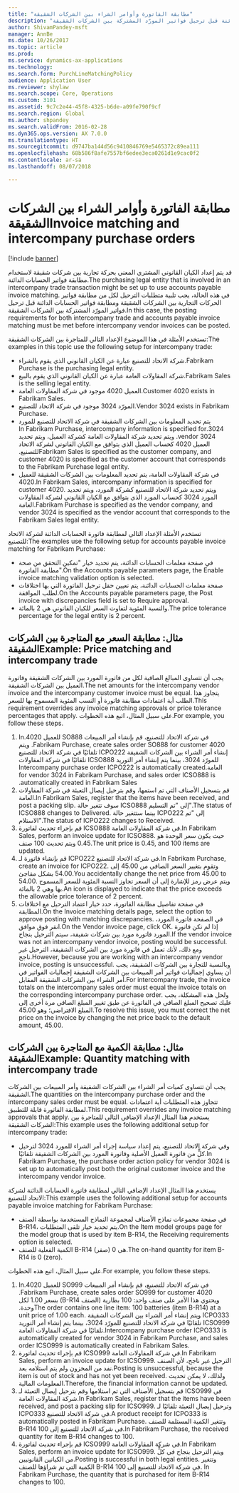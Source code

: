```yaml
---
title: "مطابقة الفاتورة وأوامر الشراء بين الشركات الشقيقة"
description: "قد يتم إعداد الكيان القانوني المشتري المعني بحركة تجارية بين شركات شقيقة لاستخدام مطابقة فواتير الحسابات الدائنة. في هذه الحالة، يجب تلبية متطلبات الترحيل لكل من مطابقة فواتير الحركات التجارية بين الشركات الشقيقة ومطابقة فواتير الحسابات الدائنة قبل ترحيل فواتير المورّد المشتركة بين الشركات الشقيقة."
author: ShivamPandey-msft
manager: AnnBe
ms.date: 10/26/2017
ms.topic: article
ms.prod: 
ms.service: dynamics-ax-applications
ms.technology: 
ms.search.form: PurchLineMatchingPolicy
audience: Application User
ms.reviewer: shylaw
ms.search.scope: Core, Operations
ms.custom: 3101
ms.assetid: 9c7c2e44-45f8-4325-b6de-a09fe790f9cf
ms.search.region: Global
ms.author: shpandey
ms.search.validFrom: 2016-02-28
ms.dyn365.ops.version: AX 7.0.0
ms.translationtype: HT
ms.sourcegitcommit: d9747ba144d56c9410846769e5465372c89ea111
ms.openlocfilehash: 68b586f8afe7557bf6edee3eca0261d1e9cac0f2
ms.contentlocale: ar-sa
ms.lasthandoff: 08/07/2018

---
```


# <a name="invoice-matching-and-intercompany-purchase-orders"></a><span data-ttu-id="8aede-104">مطابقة الفاتورة وأوامر الشراء بين الشركات الشقيقة</span><span class="sxs-lookup"><span data-stu-id="8aede-104">Invoice matching and intercompany purchase orders</span></span>

[!include [banner](../includes/banner.md)]

<span data-ttu-id="8aede-105">قد يتم إعداد الكيان القانوني المشتري المعني بحركة تجارية بين شركات شقيقة لاستخدام مطابقة فواتير الحسابات الدائنة.</span><span class="sxs-lookup"><span data-stu-id="8aede-105">The purchasing legal entity that is involved in an intercompany trade transaction might be set up to use accounts payable invoice matching.</span></span> <span data-ttu-id="8aede-106">في هذه الحالة، يجب تلبية متطلبات الترحيل لكل من مطابقة فواتير الحركات التجارية بين الشركات الشقيقة ومطابقة فواتير الحسابات الدائنة قبل ترحيل فواتير المورّد المشتركة بين الشركات الشقيقة.</span><span class="sxs-lookup"><span data-stu-id="8aede-106">In this case, the posting requirements for both intercompany trade and accounts payable invoice matching must be met before intercompany vendor invoices can be posted.</span></span>

<span data-ttu-id="8aede-107">تستخدم الأمثلة في هذا الموضوع الإعداد التالي للمتاجرة بين الشركات الشقيقة:</span><span class="sxs-lookup"><span data-stu-id="8aede-107">The examples in this topic use the following setup for intercompany trade:</span></span>
-   <span data-ttu-id="8aede-108">شركة الاتحاد للتصنيع عبارة عن الكيان القانوني الذي يقوم بالشراء.</span><span class="sxs-lookup"><span data-stu-id="8aede-108">Fabrikam Purchase is the purchasing legal entity.</span></span>
-   <span data-ttu-id="8aede-109">شركة المقاولات العامة عبارة عن الكيان القانوني الذي يقوم بالبيع.</span><span class="sxs-lookup"><span data-stu-id="8aede-109">Fabrikam Sales is the selling legal entity.</span></span>
-   <span data-ttu-id="8aede-110">العميل 4020 موجود في شركة المقاولات العامة.</span><span class="sxs-lookup"><span data-stu-id="8aede-110">Customer 4020 exists in Fabrikam Sales.</span></span>
-   <span data-ttu-id="8aede-111">المورّد 3024 موجود في شركة الاتحاد للتصنيع.</span><span class="sxs-lookup"><span data-stu-id="8aede-111">Vendor 3024 exists in Fabrikam Purchase.</span></span>
-   <span data-ttu-id="8aede-112">‏‫يتم تحديد المعلومات بين الشركات الشقيقة في شركة الاتحاد للتصنيع للمورد 3024.</span><span class="sxs-lookup"><span data-stu-id="8aede-112">In Fabrikam Purchase, intercompany information is specified for vendor 3024.</span></span> <span data-ttu-id="8aede-113">ويتم تحديد شركة المقاولات العامة كشركة العميل، ويتم تحديد العميل 4020 كحساب العميل الذي يتوافق مع الكيان القانوني لشركة الاتحاد للتصنيع.‬</span><span class="sxs-lookup"><span data-stu-id="8aede-113">Fabrikam Sales is specified as the customer company, and customer 4020 is specified as the customer account that corresponds to the Fabrikam Purchase legal entity.</span></span>
-   <span data-ttu-id="8aede-114">في شركة المقاولات العامة، يتم تحديد المعلومات بين الشركات الشقيقة للعميل 4020.</span><span class="sxs-lookup"><span data-stu-id="8aede-114">In Fabrikam Sales, intercompany information is specified for customer 4020.</span></span> <span data-ttu-id="8aede-115">ويتم تحديد شركة الاتحاد للتصنيع كشركة المورد، ويتم تحديد المورد 3024 كحساب المورد الذي يتوافق مع الكيان القانوني لشركة المقاولات العامة.‬</span><span class="sxs-lookup"><span data-stu-id="8aede-115">Fabrikam Purchase is specified as the vendor company, and vendor 3024 is specified as the vendor account that corresponds to the Fabrikam Sales legal entity.</span></span>

<span data-ttu-id="8aede-116">تستخدم الأمثلة الإعداد التالي لمطابقة فاتورة الحسابات الدائنة لشركة الاتحاد للتصنيع:</span><span class="sxs-lookup"><span data-stu-id="8aede-116">The examples use the following setup for accounts payable invoice matching for Fabrikam Purchase:</span></span>
-   <span data-ttu-id="8aede-117">في صفحة معلمات الحسابات الدائنة، يتم تحديد خيار "تمكين التحقق من صحة مطابقة الفاتورة".</span><span class="sxs-lookup"><span data-stu-id="8aede-117">On the Accounts payable parameters page, the Enable invoice matching validation option is selected.</span></span>
-   <span data-ttu-id="8aede-118">صفحة معلمات الحسابات الدائنة، يتم تعيين حقل ‏‫ترحيل الفاتورة التي بها اختلافات‬ ل‏‫طلب الموافقة‬.</span><span class="sxs-lookup"><span data-stu-id="8aede-118">On the Accounts payable parameters page, the Post invoice with discrepancies field is set to Require approval.</span></span>
-   <span data-ttu-id="8aede-119">والنسبة المئوية لتفاوت السعر للكيان القانوني هي 2 بالمائة.</span><span class="sxs-lookup"><span data-stu-id="8aede-119">The price tolerance percentage for the legal entity is 2 percent.</span></span>

## <a name="example-price-matching-and-intercompany-trade"></a><span data-ttu-id="8aede-120">مثال: مطابقة السعر مع المتاجرة بين الشركات الشقيقة</span><span class="sxs-lookup"><span data-stu-id="8aede-120">Example: Price matching and intercompany trade</span></span>
<span data-ttu-id="8aede-121">يجب أن تتساوى المبالغ الصافية لكل من فاتورة المورد بين الشركات الشقيقة وفاتورة العميل بين الشركات الشقيقة.</span><span class="sxs-lookup"><span data-stu-id="8aede-121">The net amounts for the intercompany vendor invoice and the intercompany customer invoice must be equal.</span></span> <span data-ttu-id="8aede-122">يتجاوز هذا الطلب أية اعتمادات مطابقة فاتورة أو النسب المئوية المسموح بها للسعر.</span><span class="sxs-lookup"><span data-stu-id="8aede-122">This requirement overrides any invoice matching approvals or price tolerance percentages that apply.</span></span> <span data-ttu-id="8aede-123">على سبيل المثال، اتبع هذه الخطوات.</span><span class="sxs-lookup"><span data-stu-id="8aede-123">For example, you follow these steps.</span></span>
1.  <span data-ttu-id="8aede-124">‏‫في شركة الاتحاد للتصنيع، قم بإنشاء أمر المبيعات SO888 للعميل 4020.</span><span class="sxs-lookup"><span data-stu-id="8aede-124">In Fabrikam Purchase, create sales order SO888 for customer 4020.</span></span> <span data-ttu-id="8aede-125">ويتم إنشاء أمر الشراء بين الشركات الشقيقة ICPO222 تلقائيًا في شركة الاتحاد للتصنيع للمورّد 3024، بينما يتم إنشاء أمر التوريد ICSO888 تلقائيًا في شركة المقاولات العامة.</span><span class="sxs-lookup"><span data-stu-id="8aede-125">Intercompany purchase order ICPO222 is automatically created for vendor 3024 in Fabrikam Purchase, and sales order ICSO888 is automatically created in Fabrikam Sales.</span></span>
2.  <span data-ttu-id="8aede-126">قم بتسجيل الأصناف التي تم استمها، وقم بترحيل إيصال التعبئة في شركة المقاولات العامة.</span><span class="sxs-lookup"><span data-stu-id="8aede-126">In Fabrikam Sales, register that the items have been received, and post a packing slip.</span></span> <span data-ttu-id="8aede-127">سوف تتغير حالة ICSO888 إلى "تم التسليم".</span><span class="sxs-lookup"><span data-stu-id="8aede-127">The status of ICSO888 changes to Delivered.</span></span> <span data-ttu-id="8aede-128">بينما ستتغير حالة ICPO222 إلى "تم الاستلام".</span><span class="sxs-lookup"><span data-stu-id="8aede-128">The status of ICPO222 changes to Received.</span></span>
3.  <span data-ttu-id="8aede-129">قم بإجراء تحديث لفاتورة ICSO888 في شركة المقاولات العامة.</span><span class="sxs-lookup"><span data-stu-id="8aede-129">In Fabrikam Sales, perform an invoice update for ICSO888.</span></span> <span data-ttu-id="8aede-130">حيث يكون سعر الوحدة هو 0.45 ويتم تحديث 100 صنف.</span><span class="sxs-lookup"><span data-stu-id="8aede-130">The unit price is 0.45, and 100 items are updated.</span></span>
4.  <span data-ttu-id="8aede-131">قم بإنشاء فاتورة لـ ICPO222 في شركة الاتحاد للتصنيع.</span><span class="sxs-lookup"><span data-stu-id="8aede-131">In Fabrikam Purchase, create an invoice for ICPO222.</span></span> <span data-ttu-id="8aede-132">وتقوم بتغيير السعر الصافي من 45.00 إلى 54.00 بشكل مفاجئ.</span><span class="sxs-lookup"><span data-stu-id="8aede-132">You accidentally change the net price from 45.00 to 54.00.</span></span> <span data-ttu-id="8aede-133">ويتم عرض رمز للإشارة إلى أن السعر تجاوز النسبة المئوية للسعر المسموح بها وهي 2 بالمائة.</span><span class="sxs-lookup"><span data-stu-id="8aede-133">An icon is displayed to indicate that the price exceeds the allowable price tolerance of 2 percent.</span></span>
5.  <span data-ttu-id="8aede-134">في صفحة تفاصيل مطابقة الفاتورة، حدد خيار اعتماد الترحيل مع اختلافات المطابقة.</span><span class="sxs-lookup"><span data-stu-id="8aede-134">On the Invoice matching details page, select the option to approve posting with matching discrepancies.</span></span> <span data-ttu-id="8aede-135">في الصفحة فاتورة المورد، انقر فوق موافق.</span><span class="sxs-lookup"><span data-stu-id="8aede-135">On the Vendor invoice page, click OK.</span></span> <span data-ttu-id="8aede-136">إذا لم تكن فاتورة المورد فاتورة مورد بين شركات شقيقة، سيتم الترحيل بنجاح.</span><span class="sxs-lookup"><span data-stu-id="8aede-136">If the vendor invoice was not an intercompany vendor invoice, posting would be successful.</span></span> <span data-ttu-id="8aede-137">ومع ذلك، لأنك تعمل في فاتورة مورد بين الشركات الشقيقة، الترحيل غير ناجح.</span><span class="sxs-lookup"><span data-stu-id="8aede-137">However, because you are working with an intercompany vendor invoice, posting is unsuccessful.</span></span> <span data-ttu-id="8aede-138">وبالنسبة للتجارة بين الشركات الشقيقة، يجب أن يساوي إجماليات فواتير أمر المبيعات بين الشركات الشقيقة إجماليات الفواتير في أمر الشراء بين الشركات الشقيقة المقابل.</span><span class="sxs-lookup"><span data-stu-id="8aede-138">For intercompany trade, the invoice totals on the intercompany sales order must equal the invoice totals on the corresponding intercompany purchase order.</span></span> <span data-ttu-id="8aede-139">ولحل هذه المشكلة، يجب عليك تصحيح المبلغ الصافي في الفاتورة عن طيق تغيير المبلغ الصافي مرة أخرى إلى المبلغ الافتراضي؛ وهو 45.00.</span><span class="sxs-lookup"><span data-stu-id="8aede-139">To resolve this issue, you must correct the net price on the invoice by changing the net price back to the default amount, 45.00.</span></span>

## <a name="example-quantity-matching-with-intercompany-trade"></a><span data-ttu-id="8aede-140">مثال: مطابقة الكمية مع المتاجرة بين الشركات الشقيقة</span><span class="sxs-lookup"><span data-stu-id="8aede-140">Example: Quantity matching with intercompany trade</span></span>
<span data-ttu-id="8aede-141">يجب أن تتساوى كميات أمر الشراء بين الشركات الشقيقة وأمر المبيعات بين الشركات الشقيقة.</span><span class="sxs-lookup"><span data-stu-id="8aede-141">The quantities on the intercompany purchase order and the intercompany sales order must be equal.</span></span> <span data-ttu-id="8aede-142">تتجاوز هذه المتطلبات أية اعتمادات لمطابقة الفاتورة قابلة للتطبيق.</span><span class="sxs-lookup"><span data-stu-id="8aede-142">This requirement overrides any invoice matching approvals that apply.</span></span> <span data-ttu-id="8aede-143">يستخدم هذا المثال الإعداد الإضافي التالي للمتاجرة بين الشركات الشقيقة:</span><span class="sxs-lookup"><span data-stu-id="8aede-143">This example uses the following additional setup for intercompany trade:</span></span>
-   <span data-ttu-id="8aede-144">وفي شركة الاتحاد للتصنيع، يتم إعداد سياسة إجراء أمر الشراء للمورد 3024 لترحيل كلٍّ من فاتورة العميل الأصلية وفاتورة المورد بين الشركات الشقيقة تلقائيًا.</span><span class="sxs-lookup"><span data-stu-id="8aede-144">In Fabrikam Purchase, the purchase order action policy for vendor 3024 is set up to automatically post both the original customer invoice and the intercompany vendor invoice.</span></span>

<span data-ttu-id="8aede-145">يستخدم هذا المثال الإعداد الإضافي التالي لمطابقة فاتورة الحسابات الدائنة لشركة الاتحاد للتصنيع:</span><span class="sxs-lookup"><span data-stu-id="8aede-145">This example uses the following additional setup for accounts payable invoice matching for Fabrikam Purchase:</span></span>
-   <span data-ttu-id="8aede-146">في صفحة مجموعات نماذج الأصناف لمجموعة النماذج المستخدمة بواسطة الصنف B-R14، يتم تحديد خيار تلقى المتطلبات.</span><span class="sxs-lookup"><span data-stu-id="8aede-146">On the Item model groups page for the model group that is used by item B-R14, the Receiving requirements option is selected.</span></span>
-   <span data-ttu-id="8aede-147">الكمية الفعلية للصنف B-R14 هي 0 (صفر).</span><span class="sxs-lookup"><span data-stu-id="8aede-147">The on-hand quantity for item B-R14 is 0 (zero).</span></span>

<span data-ttu-id="8aede-148">على سبيل المثال، اتبع هذه الخطوات.</span><span class="sxs-lookup"><span data-stu-id="8aede-148">For example, you follow these steps.</span></span>
1.  <span data-ttu-id="8aede-149">‏‫في شركة الاتحاد للتصنيع، قم بإنشاء أمر المبيعات SO999 للعميل 4020.</span><span class="sxs-lookup"><span data-stu-id="8aede-149">In Fabrikam Purchase, create sales order SO999 for customer 4020.</span></span> <span data-ttu-id="8aede-150">ويحتوي هذا الأمر على صنف واحد: 100 بطارية (الصنف B-R14) بسعر 1.00 لكل وحدة.‬</span><span class="sxs-lookup"><span data-stu-id="8aede-150">The order contains one line item: 100 batteries (item B-R14) at a unit price of 1.00 each.</span></span> <span data-ttu-id="8aede-151">ويتم إنشاء أمر الشراء بين الشركات الشقيقة ICPO333 تلقائيًا في شركة الاتحاد للتصنيع للمورّد 3024، بينما يتم إنشاء أمر التوريد ICSO999 تلقائيًا في شركة المقاولات العامة.</span><span class="sxs-lookup"><span data-stu-id="8aede-151">Intercompany purchase order ICPO333 is automatically created for vendor 3024 in Fabrikam Purchase, and sales order ICSO999 is automatically created in Fabrikam Sales.</span></span>
2.  <span data-ttu-id="8aede-152">قم بإجراء تحديث لفاتورة ICSO999 في شركة المقاولات العامة.</span><span class="sxs-lookup"><span data-stu-id="8aede-152">In Fabrikam Sales, perform an invoice update for ICSO999.</span></span> <span data-ttu-id="8aede-153">الترحيل غير ناجح، لأن الصنف نفد من المخزون ولم يتم استلامه بعد.</span><span class="sxs-lookup"><span data-stu-id="8aede-153">Posting is unsuccessful, because the item is out of stock and has not yet been received.</span></span> <span data-ttu-id="8aede-154">ولذلك، لا يمكن تحديث المعلومات المالية.</span><span class="sxs-lookup"><span data-stu-id="8aede-154">Therefore, the financial information cannot be updated.</span></span>
3.  <span data-ttu-id="8aede-155">قم بتسجيل الأصناف التي تم استلامها وقم بترحيل إيصال التعبئة لـ ICSO999 في شركة المقاولات العامة.</span><span class="sxs-lookup"><span data-stu-id="8aede-155">In Fabrikam Sales, register that the items have been received, and post a packing slip for ICSO999.</span></span> <span data-ttu-id="8aede-156">وترحيل إيصال التعبئة تلقائيًا لـ ICPO333 في شركة الاتحاد للتصنيع.</span><span class="sxs-lookup"><span data-stu-id="8aede-156">A product receipt for ICPO333 is automatically posted in Fabrikam Purchase.</span></span> <span data-ttu-id="8aede-157">وتتغير الكمية المستلمة للصنف B-R14 في شركة الاتحاد للتصنيع إلى 100.</span><span class="sxs-lookup"><span data-stu-id="8aede-157">In Fabrikam Purchase, the received quantity for item B-R14 changes to 100.</span></span>
4.  <span data-ttu-id="8aede-158">قم بإجراء تحديث لفاتورة ICSO999 في شركة المقاولات العامة.</span><span class="sxs-lookup"><span data-stu-id="8aede-158">In Fabrikam Sales, perform an invoice update for ICSO999.</span></span> <span data-ttu-id="8aede-159">ويتم الترحيل بنجاح في كلٍّ من الكيانين القانونيين.</span><span class="sxs-lookup"><span data-stu-id="8aede-159">Posting is successful in both legal entities.</span></span> <span data-ttu-id="8aede-160">وتتغير الكمية التي تم شراؤها للصنف B-R14 في شركة الاتحاد للتصنيع إلى 100. </span><span class="sxs-lookup"><span data-stu-id="8aede-160">In Fabrikam Purchase, the quantity that is purchased for item B-R14 changes to 100.</span></span>






